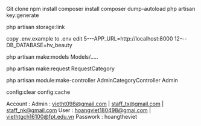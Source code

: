 Git clone npm install composer install composer dump-autoload php artisan key:generate

php artisan storage:link

copy .env.example to .env edit 5---APP_URL=http://localhost:8000 12---DB_DATABASE=hv_beauty

php artisan make:models Models/.....

php artisan make:request RequestCategory

php artisan module:make-controller AdminCategoryController Admin

config:clear config:cache


Account :
Admin : vietht098@gmail.com | staff_tx@gmail.com | staff_nk@gmail.com 
User  : hoangviet180498@gmai.com | viethtgch16100@fpt.edu.vn
Passwork : hoangtheviet
